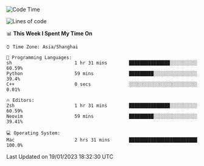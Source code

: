 <!--START_SECTION:waka-->
![Code Time](http://img.shields.io/badge/Code%20Time-1%2C111%20hrs%2033%20mins-blue)

![Lines of code](https://img.shields.io/badge/From%20Hello%20World%20I%27ve%20Written-24%20Thousand%20lines%20of%20code-blue)

📊 **This Week I Spent My Time On** 

```text
⌚︎ Time Zone: Asia/Shanghai

💬 Programming Languages: 
sh                       1 hr 31 mins        ███████████████░░░░░░░░░░   60.59% 
Python                   59 mins             █████████░░░░░░░░░░░░░░░░   39.4% 
C++                      0 secs              ░░░░░░░░░░░░░░░░░░░░░░░░░   0.01%

🔥 Editors: 
Zsh                      1 hr 31 mins        ███████████████░░░░░░░░░░   60.59% 
Neovim                   59 mins             █████████░░░░░░░░░░░░░░░░   39.41%

💻 Operating System: 
Mac                      2 hrs 31 mins       █████████████████████████   100.0%

```


 Last Updated on 19/01/2023 18:32:30 UTC
<!--END_SECTION:waka-->
